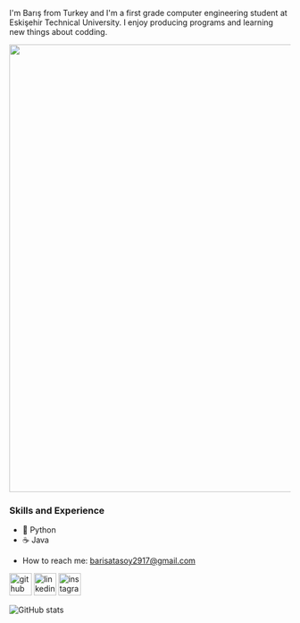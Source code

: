 I'm Barış from Turkey and I'm a first grade computer engineering student at Eskişehir Technical University. I enjoy producing programs and learning new things about codding.

<p align="center">
  <img width="800" src="[http://www.fillmurray.com/460/300](https://github.com/the-atasoy/the-atasoy/blob/main/git.gif)">
</p>

### Skills and Experience
* 🐍 Python
* ☕ Java
 

- How to reach me: barisatasoy2917@gmail.com 


[<img src='https://cdn.jsdelivr.net/npm/simple-icons@3.0.1/icons/github.svg' alt='github' height='40'>](https://github.com/the-atasoy)  [<img src='https://cdn.jsdelivr.net/npm/simple-icons@3.0.1/icons/linkedin.svg' alt='linkedin' height='40'>](https://www.linkedin.com/in/barış-atasoy-65b166258//)  [<img src='https://cdn.jsdelivr.net/npm/simple-icons@3.0.1/icons/instagram.svg' alt='instagram' height='40'>](https://www.instagram.com/the_atasoy/)  


![GitHub stats](https://github-readme-stats.vercel.app/api?username=the-atasoy&show_icons=true)  



